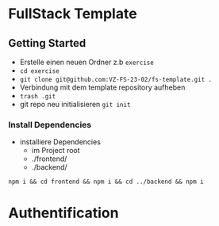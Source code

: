 # FullStack Template

## Getting Started

- Erstelle einen neuen Ordner z.b `exercise`
- `cd exercise`
- `git clone git@github.com:VZ-FS-23-02/fs-template.git .`
- Verbindung mit dem template repository aufheben
- `trash .git`
- git repo neu initialisieren `git init`

### Install Dependencies

- installiere Dependencies
  - im Project root
  - ./frontend/
  - ./backend/

`npm i && cd frontend && npm i && cd ../backend && npm i`
# Authentification
